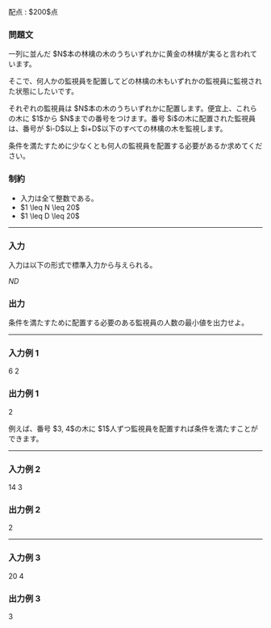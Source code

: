 
<div>

<span>

<span>

<p>
配点 : $200$点
</p>

<div>

<section>

### **問題文**

<p>
一列に並んだ $N$本の林檎の木のうちいずれかに黄金の林檎が実ると言われています。
</p>

<p>
そこで、何人かの監視員を配置してどの林檎の木もいずれかの監視員に監視された状態にしたいです。
</p>

<p>
それぞれの監視員は $N$本の木のうちいずれかに配置します。便宜上、これらの木に $1$から $N$までの番号をつけます。番号 $i$の木に配置された監視員は、番号が $i-D$以上 $i+D$以下のすべての林檎の木を監視します。
</p>

<p>
条件を満たすために少なくとも何人の監視員を配置する必要があるか求めてください。
</p>

</section>

</div>

<div>

<section>

### **制約**

<ul>

<li>
入力は全て整数である。
</li>

<li>
$1 \leq N \leq 20$
</li>

<li>
$1 \leq D \leq 20$
</li>

</ul>

</section>

</div>

---

<div>

<div>

<section>

### **入力**

<p>
入力は以下の形式で標準入力から与えられる。
</p>

<div>

$N$$D$
</div>

</section>

</div>

<div>

<section>

### **出力**

<p>
条件を満たすために配置する必要のある監視員の人数の最小値を出力せよ。
</p>

</section>

</div>

</div>

---

<div>

<section>

### **入力例 1**

<div>

6 2

</div>

</section>

</div>

<div>

<section>

### **出力例 1**

<div>

2

</div>

<p>
例えば、番号 $3, 4$の木に $1$人ずつ監視員を配置すれば条件を満たすことができます。
</p>

</section>

</div>

---

<div>

<section>

### **入力例 2**

<div>

14 3

</div>

</section>

</div>

<div>

<section>

### **出力例 2**

<div>

2

</div>

</section>

</div>

---

<div>

<section>

### **入力例 3**

<div>

20 4

</div>

</section>

</div>

<div>

<section>

### **出力例 3**

<div>

3

</div>

</section>

</div>

</span>

</span>

</div>
